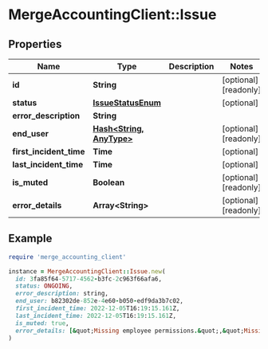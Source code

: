 # MergeAccountingClient::Issue

## Properties

| Name | Type | Description | Notes |
| ---- | ---- | ----------- | ----- |
| **id** | **String** |  | [optional][readonly] |
| **status** | [**IssueStatusEnum**](IssueStatusEnum.md) |  | [optional] |
| **error_description** | **String** |  |  |
| **end_user** | [**Hash&lt;String, AnyType&gt;**](AnyType.md) |  | [optional][readonly] |
| **first_incident_time** | **Time** |  | [optional] |
| **last_incident_time** | **Time** |  | [optional] |
| **is_muted** | **Boolean** |  | [optional][readonly] |
| **error_details** | **Array&lt;String&gt;** |  | [optional][readonly] |

## Example

```ruby
require 'merge_accounting_client'

instance = MergeAccountingClient::Issue.new(
  id: 3fa85f64-5717-4562-b3fc-2c963f66afa6,
  status: ONGOING,
  error_description: string,
  end_user: b82302de-852e-4e60-b050-edf9da3b7c02,
  first_incident_time: 2022-12-05T16:19:15.161Z,
  last_incident_time: 2022-12-05T16:19:15.161Z,
  is_muted: true,
  error_details: [&quot;Missing employee permissions.&quot;,&quot;Missing time off permissions.&quot;]
)
```

